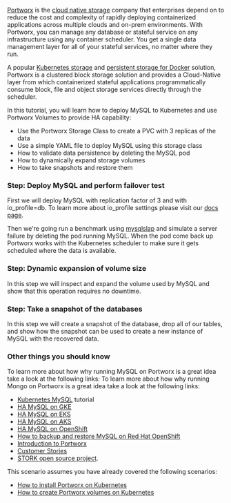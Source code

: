 [Portworx](https://portworx.com/) is the [cloud native storage](https://portworx.com/cloud-native-storage/) company that enterprises depend on to reduce the cost and complexity of rapidly deploying containerized applications across multiple clouds and on-prem environments. With Portworx, you can manage any database or stateful service on any infrastructure using any container scheduler. You get a single data management layer for all of your stateful services, no matter where they run. 

A popular [Kubernetes storage](https://portworx.com/use-case/kubernetes-storage/) and [persistent storage for Docker](https://portworx.com/use-case/docker-persistent-storage/) solution, Portworx is a clustered block storage solution and provides a Cloud-Native layer from which containerized stateful applications programmatically consume block, file and object storage services directly through the scheduler.

In this tutorial, you will learn how to deploy MySQL to Kubernetes and use Portworx Volumes to provide HA capability:
* Use the Portworx Storage Class to create a PVC with 3 replicas of the data
* Use a simple YAML file to deploy MySQL using this storage class
* How to validate data persistence by deleting the MySQL pod
* How to dynamically expand storage volumes
* How to take snapshots and restore them

### Step: Deploy MySQL and perform failover test

First we will deploy MySQL with replication factor of 3 and with io_profile=db. To learn more about io_profile settings please visit our [docs page](https://docs.portworx.com/maintain/performance/tuning.html#volume-granular-performance-tuning).

Then we're going run a benchmark using [mysqlslap](https://dev.mysql.com/doc/refman/8.0/en/mysqlslap.html) and simulate a server failure by deleting the pod running MySQL. When the pod come back up Portworx works with the Kubernetes scheduler to make sure it gets scheduled where the data is available.

### Step: Dynamic expansion of volume size

In this step we will inspect and expand the volume used by MySQL and show that this operation requires no downtime.

### Step: Take a snapshot of the databases

In this step we will create a snapshot of the database, drop all of our tables, and show how the snapshot can be used to create a new instance of MySQL with the recovered data.

### Other things you should know

To learn more about how why running MySQL on Portworx is a great idea take a look at the following links:
To learn more about how why running Mongo on Portworx is a great idea take a look at the following links:
* [Kubernetes MySQL](https://portworx.com/mysql-kubernetes/) tutorial
* [HA MySQL on GKE](https://portworx.com/run-ha-mysql-google-kubernetes-engine/)
* [HA MySQL on EKS](https://portworx.com/ha-mysql-amazon-eks/)
* [HA MySQL on AKS](https://portworx.com/run-ha-mysql-azure-kubernetes-service/)
* [HA MySQL on OpenShift](https://portworx.com/ha-mysql-openshift/)
* [How to backup and restore MySQL on Red Hat OpenShift](https://portworx.com/backup-restore-mysql-red-hat-openshift/)
* [Introduction to Portworx](https://portworx.com/products/introduction/)
* [Customer Stories](https://portworx.com/customers/)
* [STORK open source project](https://portworx.com/stork-storage-orchestration-kubernetes/).


This scenario assumes you have already covered the following scenarios:
* [How to install Portworx on Kubernetes](https://www.katacoda.com/portworx/scenarios/deploy-px-k8s)
* [How to create Portworx volumes on Kubernetes](https://www.katacoda.com/portworx/scenarios/px-k8s-vol-basic)
